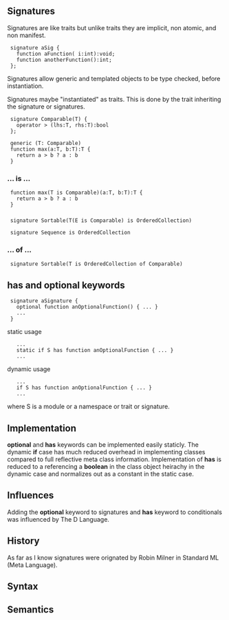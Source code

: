 ## Signatures

Signatures are like traits but unlike traits they are implicit, non atomic, and non manifest.

```
 signature aSig {
   function aFunction( i:int):void;
   function anotherFunction():int;
 };
```

Signatures allow generic and templated objects to be type checked, before instantiation.

Signatures maybe "instantiated" as traits. This is done by the trait inheriting the signature or signatures.

```
 signature Comparable(T) {
   operator > (lhs:T, rhs:T):bool
 };
```
```
 generic (T: Comparable)
 function max(a:T, b:T):T {
   return a > b ? a : b
 }
```

### ... is ...

```
 function max(T is Comparable)(a:T, b:T):T {
   return a > b ? a : b
 }
```
###

```
 signature Sortable(T(E is Comparable) is OrderedCollection)

 signature Sequence is OrderedCollection
```
### ... of ...
```
 signature Sortable(T is OrderedCollection of Comparable)
```

## has and optional keywords
```
 signature aSignature {
   optional function anOptionalFunction() { ... }
   ...
 }
```
static usage
```
   ...
   static if S has function anOptionalFunction { ... }
   ...
```

dynamic usage
```
   ...
   if S has function anOptionalFunction { ... }
   ...
```
where S is a module or a namespace or trait or signature.

## Implementation

**optional** and **has** keywords can be implemented easily staticly. The dynamic **if** case has much reduced overhead in implementing classes compared to full reflective meta class information. Implementation of **has** is reduced to a referencing a **boolean** in the class object heirachy in the dynamic case and normalizes out as a constant in the static case.

## Influences

Adding the **optional** keyword to signatures and **has** keyword to conditionals was influenced by The D Language.

## History
As far as I know signatures were orignated by Robin Milner in Standard ML (Meta Language).

## Syntax


## Semantics

